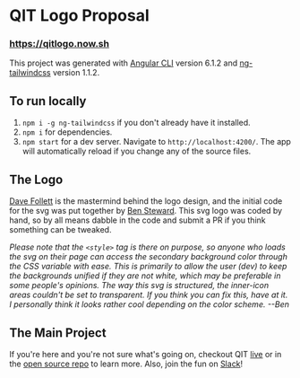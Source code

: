 # QIT Logo Proposal
### https://qitlogo.now.sh

This project was generated with [Angular CLI](https://github.com/angular/angular-cli) version 6.1.2 and [ng-tailwindcss](https://www.npmjs.com/package/ng-tailwindcss) version 1.1.2.

## To run locally

1. `npm i -g ng-tailwindcss` if you don't already have it installed.
2. `npm i` for dependencies.
3. `npm start` for a dev server. Navigate to `http://localhost:4200/`. The app will automatically reload if you change any of the source files.

## The Logo

[Dave Follett](https://github.com/davefollett) is the mastermind behind the logo design, and the initial code for the svg was put together by [Ben Steward](https://github.com/tehpsalmist).
This svg logo was coded by hand, so by all means dabble in the code and submit a PR if you think something can be tweaked.

_Please note that the `<style>` tag is there on purpose, so anyone who loads the svg on their page can access the secondary background color through the CSS variable with ease. This is primarily to allow the user (dev) to keep the backgrounds unified if they are not white, which may be preferable in some people's opinions. The way this svg is structured, the inner-icon areas couldn't be set to transparent. If you think you can fix this, have at it. I personally think it looks rather cool depending on the color scheme. --Ben_

## The Main Project

If you're here and you're not sure what's going on, checkout QIT [live](https://qit.cloud) or in the [open source repo](https://github.com/codingblocks/podcast-app) to learn more. Also, join the fun on [Slack](https://www.codingblocks.net/slack/)!
